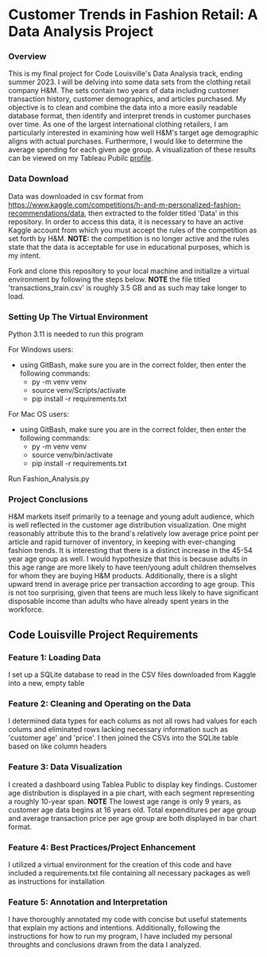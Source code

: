 # Customer Trends in Fashion Retail: A Data Analysis Project

### Overview

This is my final project for Code Louisville's Data Analysis track, ending summer 2023. I will be delving into some data sets from the clothing retail company H&M. The sets contain two years of data including customer transaction history, customer demographics, and articles purchased. My objective is to clean and combine the data into a more easily readable database format, then identify and interpret trends in customer purchases over time. As one of the largest international clothing retailers, I am particularly interested in examining how well H&M's target age demographic aligns with actual purchases. Furthermore, I would like to determine the average spending for each given age group.  A visualization of these results can be viewed on my Tableau Pubilc [profile](https://public.tableau.com/views/FashionData/Dashboard1?:language=en-US&publish=yes&:display_count=n&:origin=viz_share_link).


### Data Download

Data was downloaded in csv format from https://www.kaggle.com/competitions/h-and-m-personalized-fashion-recommendations/data, then extracted to the folder titled 'Data' in this repository. In order to access this data, it is necessary to have an active Kaggle account from which you must accept the rules of the competition as set forth by H&M. **NOTE:** the competition is no longer active and the rules state that the data is acceptable for use in educational purposes, which is my intent. 

Fork and clone this repository to your local machine and initialize a virtual environment by following the steps below. **NOTE** the file titled 'transactions_train.csv' is roughly 3.5 GB and as such may take longer to load.


### Setting Up The Virtual Environment

Python 3.11 is needed to run this program

For Windows users: 
  - using GitBash, make sure you are in the correct folder, then enter the following commands:
    -  py -m venv venv
    -  source venv/Scripts/activate
    -  pip install -r requirements.txt
   
For Mac OS users:
  - using GitBash, make sure you are in the correct folder, then enter the following commands:
    -  py -m venv venv
    -  source venv/bin/activate
    -  pip install -r requirements.txt
   
Run Fashion_Analysis.py
   

### Project Conclusions

H&M markets itself primarily to a teenage and young adult audience, which is well reflected in the customer age distribution visualization. One might reasonably attribute this to the brand's relatively low average price point per article and rapid turnover of inventory, in keeping with ever-changing fashion trends. It is interesting that there is a distinct increase in the 45-54 year age group as well. I would hypothesize that this is because adults in this age range are more likely to have teen/young adult children themselves for whom they are buying H&M products. Additionally, there is a slight upward trend in average price per transaction according to age group. This is not too surprising, given that teens are much less likely to have significant disposable income than adults who have already spent years in the workforce.
    



## Code Louisville Project Requirements

### Feature 1: Loading Data

I set up a SQLite database to read in the CSV files downloaded from Kaggle into a new, empty table

### Feature 2: Cleaning and Operating on the Data

I determined data types for each colums as not all rows had values for each colums and eliminated rows lacking necessary information such as 'customer age' and 'price'. I then joined the CSVs into the SQLite table based on like column headers

### Feature 3: Data Visualization

I created a dashboard using Tablea Public to display key findings. Customer age distribution is displayed in a pie chart, with each segment representing a roughly 10-year span. **NOTE** The lowest age range is only 9 years, as customer age data begins at 16 years old. Total expenditures per age group and average transaction price per age group are both displayed in bar chart format. 

### Feature 4: Best Practices/Project Enhancement

I utilized a virtual environment for the creation of this code and have included a requirements.txt file containing all necessary packages as well as instructions for installation 

### Feature 5: Annotation and Interpretation

I have thoroughly annotated my code with concise but useful statements that explain my actions and intentions. Additionally, following the instructions for how to run my program, I have included my personal throughts and conclusions drawn from the data I analyzed. 

